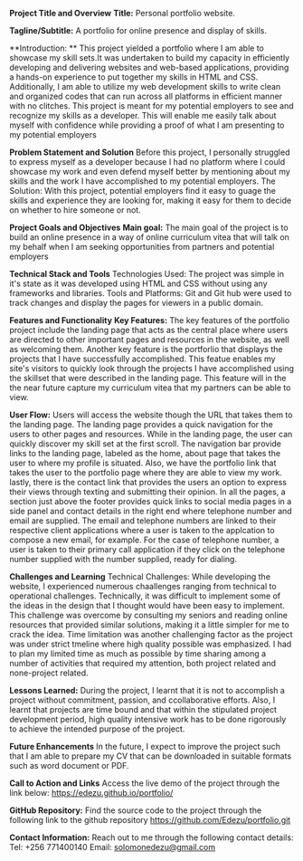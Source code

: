 **Project Title and Overview**
**Title:** Personal portfolio website.

**Tagline/Subtitle:** A portfolio for online presence and display of skills.

**Introduction: **
This project yielded a portfolio where I am able to showcase my skill sets.It was undertaken to build my capacity in efficiently developing and delivering websites and web-based applications, providing a hands-on experience to put together my skills in HTML and CSS. Additionally, I am able to utilize my web development skills to write clean and organized codes that can run across all platforms in efficient manner with no clitches.
This project is meant for my potential employers to see and recognize my skills as a developer. This will enable me easily talk about myself with confidence while providing a proof of what I am presenting to my potential employers

**Problem Statement and Solution**
Before this project, I personally struggled to express myself as a developer because I had no platform where I could showcase my work and even defend myself better by mentioning about my skills and the work I have accomplished to my potential employers.
The Solution: With this project, potential employers find it easy to guage the skills and experience they are looking for, making it easy for them to decide on whether to hire someone or not.

**Project Goals and Objectives**
**Main goal:** The main goal of the project is to build an online presence in a way of online curriculum vitea that will talk on my behalf when I am seeking opportunities from partners and potential employers

**Technical Stack and Tools**
Technologies Used: The project was simple in it's state as it was developed using HTML and CSS without using any frameworks and libraries.
Tools and Platforms: Git and Git hub were used to track changes and display the pages for viewers in a public domain.

**Features and Functionality**
**Key Features:** The key features of the portfolio project include the landing page that acts as the central place where users are directed to other important pages and resources in the website, as well as welcoming them.
Another key feature is the portforlio that displays the projects that I have successfully accomplished. This featue enables my site's visitors to quickly look through the projects I have accomplished using the skillset that were described in the landing page. This feature will in the the near future capture my curriculum vitea that my partners can be able to view.

**User Flow:**
Users will access the website though the URL that takes them to the landing page. The landing page provides a quick navigation for the users to other pages and resources.
While in the landing page, the user can quickly discover my skill set at the first scroll.
The navigation bar provide links to the landing page, labeled as the home, about page that takes the user to where my profile is situated. Also, we have the portfolio link that takes the user to the portfolio page where they are able to view my work. lastly, there is the contact link that provides the users an option to express their views through texting and submitting their opinion.
In all the pages, a section just above the footer provides quick links to social media pages in a side panel and contact details in the right end where telephone number and email are supplied. The email and telephone numbers are linked to their respective client applications where a user is taken to the applcation to compose a new email, for example. For the case of telephone number, a user is taken to their primary call application if they click on the telephone number supplied with the number supplied, ready for dialing.

**Challenges and Learning**
Technical Challenges: While developing the website, I experienced numerous chaallenges ranging from technical to operational challenges.
Technically, it was difficult to implement some of the ideas in the design that I thought would have been easy to implement. This challenge was overcome by consulting my seniors and reading online resources that provided similar solutions, making it a little simpler for me to crack the idea.
Time limitation was another challenging factor as the project was under strict tmeline where high quality possible was emphasized. I had to plan my limited time as much as possible by time sharing among a number of activities that required my attention, both project related and none-project related.

**Lessons Learned:** 
During the project, I learnt that it is not to accomplish a project without commitment, passion, and ccollaborative efforts.
Also, I learnt that projects are time bound and that within the stipulated project development period, high quality intensive work has to be done rigorously to achieve the intended purpose of the project.

**Future Enhancements**
In the future, I expect to improve the project such that I am able to prepare my CV that can be downloaded in suitable formats such as word document or PDF.

**Call to Action and Links**
Access the live demo of the project through the link below:
https://edezu.github.io/portfolio/

**GitHub Repository:** Find the source code to the project through the following link to the github repository
https://github.com/Edezu/portfolio.git

**Contact Information:**
Reach out to me through the following contact details:
Tel: +256 771400140
Email: solomonedezu@gmail.com


